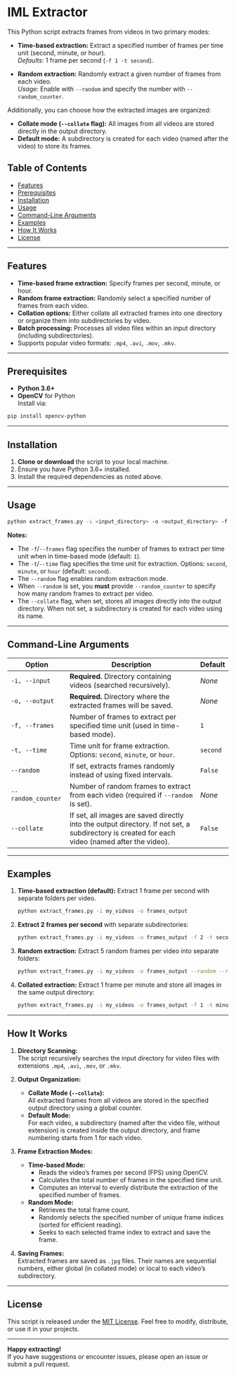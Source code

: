 # IML Extractor

This Python script extracts frames from videos in two primary modes:

- **Time-based extraction:** Extract a specified number of frames per time unit (second, minute, or hour).  
  *Defaults:* 1 frame per second (`-f 1 -t second`).

- **Random extraction:** Randomly extract a given number of frames from each video.  
  *Usage:* Enable with `--random` and specify the number with `--random_counter`.

Additionally, you can choose how the extracted images are organized:

- **Collate mode (`--collate` flag):** All images from all videos are stored directly in the output directory.
- **Default mode:** A subdirectory is created for each video (named after the video) to store its frames.

## Table of Contents

- [Features](#features)
- [Prerequisites](#prerequisites)
- [Installation](#installation)
- [Usage](#usage)
- [Command-Line Arguments](#command-line-arguments)
- [Examples](#examples)
- [How It Works](#how-it-works)
- [License](#license)

---

## Features

- **Time-based frame extraction:** Specify frames per second, minute, or hour.
- **Random frame extraction:** Randomly select a specified number of frames from each video.
- **Collation options:** Either collate all extracted frames into one directory or organize them into subdirectories by video.
- **Batch processing:** Processes all video files within an input directory (including subdirectories).
- Supports popular video formats: `.mp4`, `.avi`, `.mov`, `.mkv`.

---

## Prerequisites

- **Python 3.6+**
- **OpenCV** for Python  
Install via:
```bash
pip install opencv-python
```

---

## Installation

1. **Clone or download** the script to your local machine.
2. Ensure you have Python 3.6+ installed.
3. Install the required dependencies as noted above.

---

## Usage

```bash
python extract_frames.py -i <input_directory> -o <output_directory> -f <frames> -t <time> [--random] [--random_counter <number>] [--collate]
```

**Notes:**
- The `-f`/`--frames` flag specifies the number of frames to extract per time unit when in time-based mode (default: `1`).
- The `-t`/`--time` flag specifies the time unit for extraction. Options: `second`, `minute`, or `hour` (default: `second`).
- The `--random` flag enables random extraction mode.
- When `--random` is set, you **must** provide `--random_counter` to specify how many random frames to extract per video.
- The `--collate` flag, when set, stores all images directly into the output directory. When not set, a subdirectory is created for each video using its name.

---

## Command-Line Arguments

| **Option**              | **Description**                                                                                                                                      | **Default**     |
|-------------------------|------------------------------------------------------------------------------------------------------------------------------------------------------|-----------------|
| `-i, --input`           | **Required.** Directory containing videos (searched recursively).                                                                                  | *None*          |
| `-o, --output`          | **Required.** Directory where the extracted frames will be saved.                                                                                  | *None*          |
| `-f, --frames`          | Number of frames to extract per specified time unit (used in time-based mode).                                                                        | `1`             |
| `-t, --time`            | Time unit for frame extraction. Options: `second`, `minute`, or `hour`.                                                                              | `second`        |
| `--random`              | If set, extracts frames randomly instead of using fixed intervals.                                                                                 | `False`         |
| `--random_counter`      | Number of random frames to extract from each video (required if `--random` is set).                                                                    | *None*          |
| `--collate`             | If set, all images are saved directly into the output directory. If not set, a subdirectory is created for each video (named after the video).      | `False`         |

---

## Examples

1. **Time-based extraction (default):** Extract 1 frame per second with separate folders per video.
    ```bash
    python extract_frames.py -i my_videos -o frames_output
    ```
2. **Extract 2 frames per second** with separate subdirectories:
    ```bash
    python extract_frames.py -i my_videos -o frames_output -f 2 -t second
    ```
3. **Random extraction:** Extract 5 random frames per video into separate folders:
    ```bash
    python extract_frames.py -i my_videos -o frames_output --random --random_counter 5
    ```
4. **Collated extraction:** Extract 1 frame per minute and store all images in the same output directory:
    ```bash
    python extract_frames.py -i my_videos -o frames_output -f 1 -t minute --collate
    ```

---

## How It Works

1. **Directory Scanning:**  
   The script recursively searches the input directory for video files with extensions `.mp4`, `.avi`, `.mov`, or `.mkv`.

2. **Output Organization:**
   - **Collate Mode (`--collate`):**  
     All extracted frames from all videos are stored in the specified output directory using a global counter.
   - **Default Mode:**  
     For each video, a subdirectory (named after the video file, without extension) is created inside the output directory, and frame numbering starts from 1 for each video.

3. **Frame Extraction Modes:**
   - **Time-based Mode:**  
     - Reads the video’s frames per second (FPS) using OpenCV.
     - Calculates the total number of frames in the specified time unit.
     - Computes an interval to evenly distribute the extraction of the specified number of frames.
   - **Random Mode:**  
     - Retrieves the total frame count.
     - Randomly selects the specified number of unique frame indices (sorted for efficient reading).
     - Seeks to each selected frame index to extract and save the frame.

4. **Saving Frames:**  
   Extracted frames are saved as `.jpg` files. Their names are sequential numbers, either global (in collated mode) or local to each video’s subdirectory.

---

## License

This script is released under the [MIT License](https://opensource.org/licenses/MIT). Feel free to modify, distribute, or use it in your projects.

---

**Happy extracting!**  
If you have suggestions or encounter issues, please open an issue or submit a pull request.